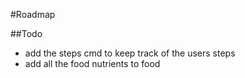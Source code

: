 #Roadmap

##Todo
* add the steps cmd to keep track of the users steps
* add all the food nutrients to food
